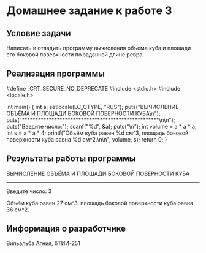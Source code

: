 # Домашнее задание к работе 3
## Условие задачи
Написать и отладить программу вычисления объема куба и
площади его боковой поверхности по заданной длине ребра.
## Реализация программы 
#define _CRT_SECURE_NO_DEPRECATE 
#include <stdio.h>
#include <locale.h>

int main()
{
	int a;
	setlocale(LC_CTYPE, "RUS");
	puts("ВЫЧИСЛЕНИЕ ОБЪЁМА И ПЛОЩАДИ БОКОВОЙ ПОВЕРНОСТИ КУБА\n");
	puts("***************************************************\n\n");
	puts("Введите число:");
	scanf("%d", &a);
	puts("\n");
	int volume = a * a * a;
	int s = a * a * 4;
	printf("Объём куба равен %d см^3, площадь боковой поверхности куба равна %d см^2.\n\n", volume, s);
	return 0;
}
## Результаты работы программы
ВЫЧИСЛЕНИЕ ОБЪЁМА И ПЛОЩАДИ БОКОВОЙ ПОВЕРНОСТИ КУБА

***************************************************


Введите число:
3


Объём куба равен 27 см^3, площадь боковой поверхности куба равна 36 см^2.
## Информация о разработчике
Вильальба Агния, бТИИ-251
